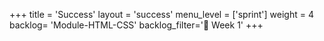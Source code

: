+++
title = 'Success'
layout = 'success'
menu_level = ['sprint']
weight = 4
backlog= 'Module-HTML-CSS'
backlog_filter='📅 Week 1'
+++
